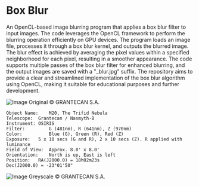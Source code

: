 # Box Blur
An OpenCL-based image blurring program that applies a box blur filter to input images. The code leverages the OpenCL framework to perform the blurring operation efficiently on GPU devices. The program loads an image file, processes it through a box blur kernel, and outputs the blurred image. The blur effect is achieved by averaging the pixel values within a specified neighborhood for each pixel, resulting in a smoother appearance. The code supports multiple passes of the box blur filter for enhanced blurring, and the output images are saved with a "_blur.jpg" suffix. The repository aims to provide a clear and streamlined implementation of the box blur algorithm using OpenCL, making it suitable for educational purposes and further development.

![Image](https://github.com/CorrelateVisuals/OpenCL_Methods/blob/main/OpenCL_Box_Blur/M20.PNG?raw=true)
Original © GRANTECAN S.A.
```
Object Name: 	M20, The Trifid Nebula
Telescope:	Grantecan / Nasmyth-B
Instrument:	OSIRIS
Filter:	        G (481nm), R (641nm), Z (970nm)
Color:	        Blue (G), Green (R), Red (Z)
Exposure:	5 x 10 secs (G and R), 2 x 10 secs (Z). R applied with luminance
Field of View:	Approx. 8.0' x 8.0'
Orientation:	North is up, East is left
Position:	RA(J2000.0) = 18h02m23s
Dec(J2000.0) = -23°01'50"
```
![Image](https://github.com/CorrelateVisuals/OpenCL_Methods/blob/main/OpenCL_Box_Blur/M20_blur.PNG?raw=true)
Greyscale © GRANTECAN S.A.
